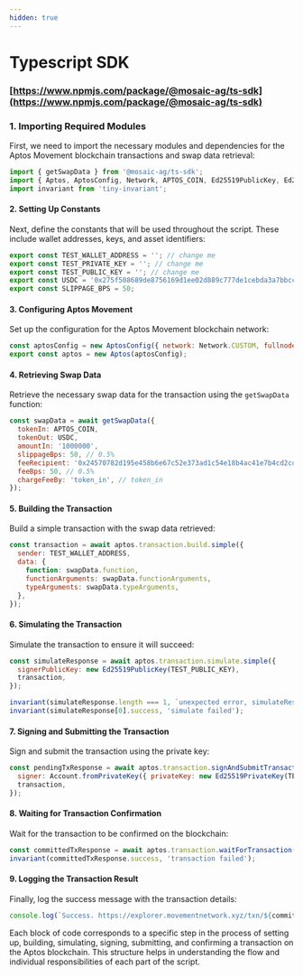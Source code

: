 ```yaml
---
hidden: true
---
```


# Typescript SDK

### [https://www.npmjs.com/package/@mosaic-ag/ts-sdk](https://www.npmjs.com/package/@mosaic-ag/ts-sdk)

### 1. Importing Required Modules

First, we need to import the necessary modules and dependencies for the Aptos Movement blockchain transactions and swap data retrieval:

```javascript
import { getSwapData } from '@mosaic-ag/ts-sdk';
import { Aptos, AptosConfig, Network, APTOS_COIN, Ed25519PublicKey, Ed25519PrivateKey, Account } from '@aptos-labs/ts-sdk';
import invariant from 'tiny-invariant';
```

#### 2. Setting Up Constants

Next, define the constants that will be used throughout the script. These include wallet addresses, keys, and asset identifiers:

```javascript
export const TEST_WALLET_ADDRESS = ''; // change me
export const TEST_PRIVATE_KEY = ''; // change me
export const TEST_PUBLIC_KEY = ''; // change me
export const USDC = '0x275f508689de8756169d1ee02d889c777de1cebda3a7bbcce63ba8a27c563c6f::tokens::USDC';
export const SLIPPAGE_BPS = 50;
```

#### 3. Configuring Aptos Movement

Set up the configuration for the Aptos Movement blockchain network:

```javascript
const aptosConfig = new AptosConfig({ network: Network.CUSTOM, fullnode: "https://aptos.testnet.suzuka.movementlabs.xyz/v1" })
export const aptos = new Aptos(aptosConfig);
```

#### 4. Retrieving Swap Data

Retrieve the necessary swap data for the transaction using the `getSwapData` function:

```javascript
const swapData = await getSwapData({
  tokenIn: APTOS_COIN,
  tokenOut: USDC,
  amountIn: '1000000',
  slippageBps: 50, // 0.5%
  feeRecipient: '0x24570782d195e458b6e67c52e373ad1c54e18b4ac41e7b4cd2cddec255e42ffb',
  feeBps: 50, // 0.5%
  chargeFeeBy: 'token_in', // token_in
});
```

#### 5. Building the Transaction

Build a simple transaction with the swap data retrieved:

```javascript
const transaction = await aptos.transaction.build.simple({
  sender: TEST_WALLET_ADDRESS,
  data: {
    function: swapData.function,
    functionArguments: swapData.functionArguments,
    typeArguments: swapData.typeArguments,
  },
});
```

#### 6. Simulating the Transaction

Simulate the transaction to ensure it will succeed:

```javascript
const simulateResponse = await aptos.transaction.simulate.simple({
  signerPublicKey: new Ed25519PublicKey(TEST_PUBLIC_KEY),
  transaction,
});

invariant(simulateResponse.length === 1, `unexpected error, simulateResponse = ${JSON.stringify(simulateResponse)}`);
invariant(simulateResponse[0].success, 'simulate failed');
```

#### 7. Signing and Submitting the Transaction

Sign and submit the transaction using the private key:

```javascript
const pendingTxResponse = await aptos.transaction.signAndSubmitTransaction({
  signer: Account.fromPrivateKey({ privateKey: new Ed25519PrivateKey(TEST_PRIVATE_KEY) }),
  transaction,
});
```

#### 8. Waiting for Transaction Confirmation

Wait for the transaction to be confirmed on the blockchain:

```javascript
const committedTxResponse = await aptos.transaction.waitForTransaction({ transactionHash: pendingTxResponse.hash });
invariant(committedTxResponse.success, 'transaction failed');
```

#### 9. Logging the Transaction Result

Finally, log the success message with the transaction details:

```javascript
console.log(`Success. https://explorer.movementnetwork.xyz/txn/${committedTxResponse.version}?network=testnet`);
```

Each block of code corresponds to a specific step in the process of setting up, building, simulating, signing, submitting, and confirming a transaction on the Aptos blockchain. This structure helps in understanding the flow and individual responsibilities of each part of the script.
